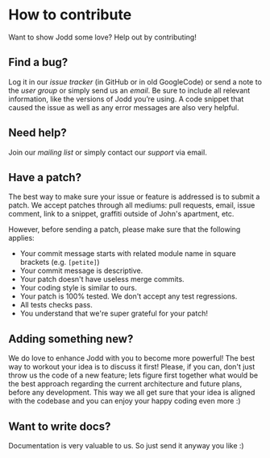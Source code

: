 How to contribute
=================

Want to show Jodd some love? Help out by contributing!

Find a bug?
-----------
Log it in our *issue tracker* (in GitHub or in old GoogleCode) or send a note to the *user group* or simply send us an *email*. Be sure to include all relevant information, like the versions of Jodd you’re using. A code snippet that caused the issue as well as any error messages are also very helpful.

Need help?
----------
Join our *mailing list* or simply contact our *support* via email.

Have a patch?
-------------
The best way to make sure your issue or feature is addressed is to submit a patch. We accept patches through all mediums: pull requests, email, issue comment, link to a snippet, graffiti outside of John's apartment, etc.

However, before sending a patch, please make sure that the following applies:

* Your commit message starts with related module name in square brackets (e.g. `[petite]`)
* Your commit message is descriptive.
* Your patch doesn't have useless merge commits.
* Your coding style is similar to ours.
* Your patch is 100% tested. We don't accept any test regressions.
* All tests checks pass.
* You understand that we're super grateful for your patch!

Adding something new?
---------------------
We do love to enhance Jodd with you to become more powerful! The best way to workout your idea is to discuss it first! Please, if you can, don't just throw us the code of a new feature; lets figure first together what would be the best approach regarding the current architecture and future plans, before any development. This way we all get sure that your idea is aligned with the codebase and you can enjoy your happy coding even more :)

Want to write docs?
-------------------
Documentation is very valuable to us. So just send it anyway you like :)
